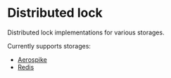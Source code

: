 # Distributed lock

Distributed lock implementations for various storages.

Currently supports storages:

* [Aerospike](mods/aerospike)
* [Redis](mods/redis)
